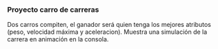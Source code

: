 ### Proyecto carro de carreras
Dos carros compiten, el ganador será quien tenga los mejores atributos (peso, velocidad máxima y aceleracion). Muestra una simulación de la carrera en animación en la consola.
